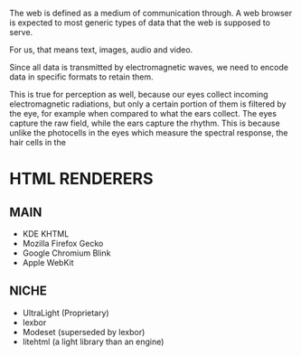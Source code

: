 The web is defined as a medium of communication through. A web browser is expected to most generic types of data that the web is supposed to serve.

For us, that means text, images, audio and video.

Since all data is transmitted by electromagnetic waves, we need to encode data in specific formats to retain them. 

This is true for perception as well, because our eyes collect incoming electromagnetic radiations, but only a certain portion of them is filtered by the eye, for example when compared to what the ears collect. The eyes capture the raw field, while the ears capture the rhythm. This is because unlike the photocells in the eyes which measure the spectral response, the hair cells in the 


# HTML RENDERERS
## MAIN
- KDE KHTML
- Mozilla Firefox Gecko
- Google Chromium Blink
- Apple WebKit
## NICHE
- UltraLight (Proprietary)
- lexbor
- Modeset (superseded by lexbor)
- litehtml (a light library than an engine)
